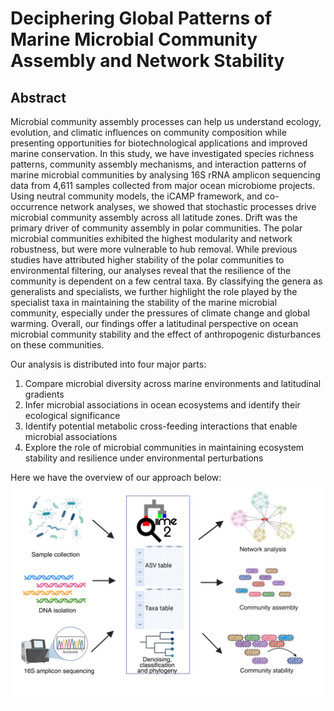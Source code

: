 # Deciphering Global Patterns of Marine Microbial Community Assembly and Network Stability

## Abstract
Microbial community assembly processes can help us understand ecology, evolution, and climatic influences on community composition while presenting opportunities for biotechnological applications and improved marine conservation. In this study, we have investigated species richness patterns, community assembly mechanisms, and interaction patterns of marine microbial communities by analysing 16S rRNA amplicon sequencing data from 4,611 samples collected from major ocean microbiome projects. Using neutral community models, the iCAMP framework, and co-occurrence network analyses, we showed that stochastic processes drive microbial community assembly across all latitude zones. Drift was the primary driver of community assembly in polar communities. The polar microbial communities exhibited the highest modularity and network robustness, but were more vulnerable to hub removal. While previous studies have attributed higher stability of the polar communities to environmental filtering, our analyses reveal that the resilience of the community is dependent on a few central taxa. By classifying the genera as generalists and specialists, we further highlight the role played by the specialist taxa in maintaining the stability of the marine microbial community, especially under the pressures of climate change and global warming. Overall, our findings offer a latitudinal perspective on ocean microbial community stability and the effect of anthropogenic disturbances on these communities. 

Our analysis is distributed into four major parts:
1. Compare microbial diversity across marine environments and latitudinal gradients
2. Infer microbial associations in ocean ecosystems and identify their ecological significance
3. Identify potential metabolic cross-feeding interactions that enable microbial associations
4. Explore the role of microbial communities in maintaining ecosystem stability and resilience under environmental perturbations

Here we have the overview of our approach below: 
![Abstract Figure](Abstract.png)


